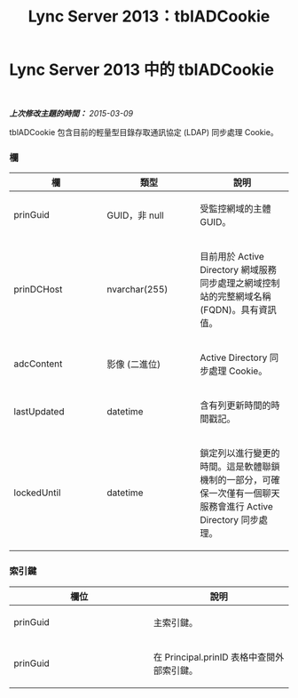 ﻿---
title: Lync Server 2013：tblADCookie
TOCTitle: tblADCookie
ms:assetid: 0a9102c4-47aa-40ea-8a0d-20e72ab09848
ms:mtpsurl: https://technet.microsoft.com/zh-tw/library/Gg558610(v=OCS.15)
ms:contentKeyID: 49290039
ms.date: 08/10/2015
mtps_version: v=OCS.15
ms.translationtype: HT
---

# Lync Server 2013 中的 tblADCookie

 

_**上次修改主題的時間：** 2015-03-09_

tblADCookie 包含目前的輕量型目錄存取通訊協定 (LDAP) 同步處理 Cookie。

### 欄

<table>
<colgroup>
<col style="width: 33%" />
<col style="width: 33%" />
<col style="width: 33%" />
</colgroup>
<thead>
<tr class="header">
<th>欄</th>
<th>類型</th>
<th>說明</th>
</tr>
</thead>
<tbody>
<tr class="odd">
<td><p>prinGuid</p></td>
<td><p>GUID，非 null</p></td>
<td><p>受監控網域的主體 GUID。</p></td>
</tr>
<tr class="even">
<td><p>prinDCHost</p></td>
<td><p>nvarchar(255)</p></td>
<td><p>目前用於 Active Directory 網域服務 同步處理之網域控制站的完整網域名稱 (FQDN)。具有資訊值。</p></td>
</tr>
<tr class="odd">
<td><p>adcContent</p></td>
<td><p>影像 (二進位)</p></td>
<td><p>Active Directory 同步處理 Cookie。</p></td>
</tr>
<tr class="even">
<td><p>lastUpdated</p></td>
<td><p>datetime</p></td>
<td><p>含有列更新時間的時間戳記。</p></td>
</tr>
<tr class="odd">
<td><p>lockedUntil</p></td>
<td><p>datetime</p></td>
<td><p>鎖定列以進行變更的時間。這是軟體聯鎖機制的一部分，可確保一次僅有一個聊天服務會進行 Active Directory 同步處理。</p></td>
</tr>
</tbody>
</table>


### 索引鍵

<table>
<colgroup>
<col style="width: 50%" />
<col style="width: 50%" />
</colgroup>
<thead>
<tr class="header">
<th>欄位</th>
<th>說明</th>
</tr>
</thead>
<tbody>
<tr class="odd">
<td><p>prinGuid</p></td>
<td><p>主索引鍵。</p></td>
</tr>
<tr class="even">
<td><p>prinGuid</p></td>
<td><p>在 Principal.prinID 表格中查閱外部索引鍵。</p></td>
</tr>
</tbody>
</table>

